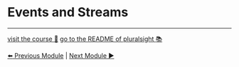 Events and Streams
==================

***
[visit the course :rocket:](http://www.pluralsight.com/courses/node-intro)  [go to the README of pluralsight :books:](../README.md)

[:arrow_left: Previous Module](modules_require_npm.md) | [Next Module :arrow_forward:](local_system.md)

